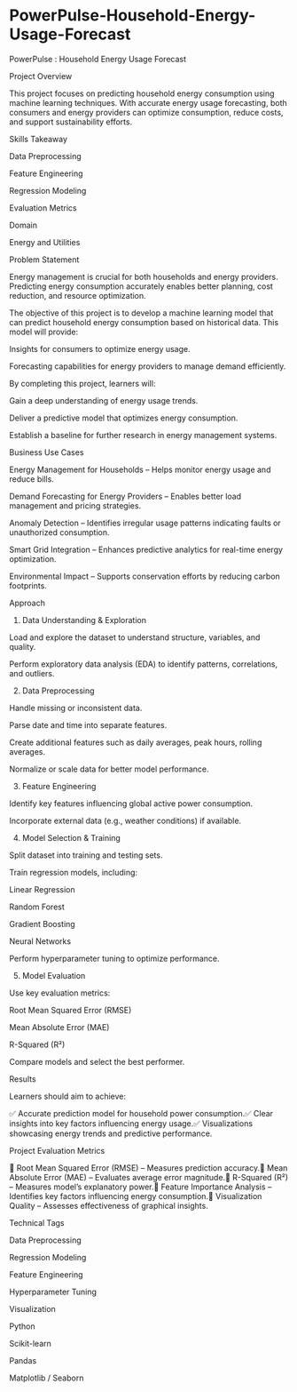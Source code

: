 # PowerPulse-Household-Energy-Usage-Forecast
PowerPulse : Household Energy Usage Forecast


Project Overview

This project focuses on predicting household energy consumption using machine learning techniques. With accurate energy usage forecasting, both consumers and energy providers can optimize consumption, reduce costs, and support sustainability efforts.

Skills Takeaway

Data Preprocessing

Feature Engineering

Regression Modeling

Evaluation Metrics

Domain

Energy and Utilities

Problem Statement

Energy management is crucial for both households and energy providers. Predicting energy consumption accurately enables better planning, cost reduction, and resource optimization.

The objective of this project is to develop a machine learning model that can predict household energy consumption based on historical data. This model will provide:

Insights for consumers to optimize energy usage.

Forecasting capabilities for energy providers to manage demand efficiently.

By completing this project, learners will:

Gain a deep understanding of energy usage trends.

Deliver a predictive model that optimizes energy consumption.

Establish a baseline for further research in energy management systems.

Business Use Cases

Energy Management for Households – Helps monitor energy usage and reduce bills.

Demand Forecasting for Energy Providers – Enables better load management and pricing strategies.

Anomaly Detection – Identifies irregular usage patterns indicating faults or unauthorized consumption.

Smart Grid Integration – Enhances predictive analytics for real-time energy optimization.

Environmental Impact – Supports conservation efforts by reducing carbon footprints.

Approach

1. Data Understanding & Exploration

Load and explore the dataset to understand structure, variables, and quality.

Perform exploratory data analysis (EDA) to identify patterns, correlations, and outliers.

2. Data Preprocessing

Handle missing or inconsistent data.

Parse date and time into separate features.

Create additional features such as daily averages, peak hours, rolling averages.

Normalize or scale data for better model performance.

3. Feature Engineering

Identify key features influencing global active power consumption.

Incorporate external data (e.g., weather conditions) if available.

4. Model Selection & Training

Split dataset into training and testing sets.

Train regression models, including:

Linear Regression

Random Forest

Gradient Boosting

Neural Networks

Perform hyperparameter tuning to optimize performance.

5. Model Evaluation

Use key evaluation metrics:

Root Mean Squared Error (RMSE)

Mean Absolute Error (MAE)

R-Squared (R²)

Compare models and select the best performer.

Results

Learners should aim to achieve:

✅ Accurate prediction model for household power consumption.✅ Clear insights into key factors influencing energy usage.✅ Visualizations showcasing energy trends and predictive performance.

Project Evaluation Metrics

📌 Root Mean Squared Error (RMSE) – Measures prediction accuracy.📌 Mean Absolute Error (MAE) – Evaluates average error magnitude.📌 R-Squared (R²) – Measures model’s explanatory power.📌 Feature Importance Analysis – Identifies key factors influencing energy consumption.📌 Visualization Quality – Assesses effectiveness of graphical insights.

Technical Tags

Data Preprocessing

Regression Modeling

Feature Engineering

Hyperparameter Tuning

Visualization

Python

Scikit-learn

Pandas

Matplotlib / Seaborn

